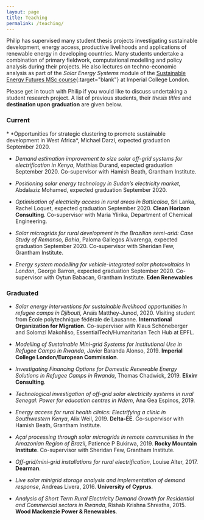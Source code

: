 ```yaml
---
layout: page
title: Teaching
permalink: /teaching/
---
```

Philip has supervised many student thesis projects investigating sustainable development, energy access, productive livelihoods and applications of renewable energy in developing countries. Many students undertake a combination of primary fieldwork, computational modelling and policy analysis during their projects. He also lectures on techno-economic analysis as part of the *Solar Energy Systems* module of the [Sustainable Energy Futures MSc course](https://www.imperial.ac.uk/study/pg/mechanical-engineering/sustainable-energy-futures/){:target="blank"} at Imperial College London.

Please get in touch with Philip if you would like to discuss undertaking a student research project. A list of previous students, their *thesis titles* and **destination upon graduation** are given below.

<h3> Current </h3>
* *Opportunities for strategic clustering to promote sustainable development in West Africa*, Michael Darzi, expected graduation September 2020.

* *Demand estimation improvement to size solar off-grid systems for electrification in Kenya*, Matthias Durand, expected graduation September 2020. Co-supervisor with Hamish Beath, Grantham Institute.

* *Positioning solar energy technology in Sudan’s electricity market*, Abdalaziz Mohamed, expected graduation September 2020.

* *Optimisation of electricity access in rural areas in Batticaloa*, Sri Lanka, Rachel Loquet, expected graduation September 2020. **Clean Horizon Consulting**. Co-supervisor with Maria Ylirika, Department of Chemical Engineering.

* *Solar microgrids for rural development in the Brazilian semi-arid: Case Study of Remanso, Bahia*, Paloma Gallegos Alvarenga, expected graduation September 2020. Co-supervisor with Sheridan Few, Grantham Institute.

* *Energy system modelling for vehicle-integrated solar photovoltaics in London*, George Barron, expected graduation September 2020. Co-supervisor with Oytun Babacan, Grantham Institute. **Eden Renewables**

<h3> Graduated </h3>

* *Solar energy interventions for sustainable livelihood opportunities in refugee camps in Djibouti*, Anaïs Matthey-Junod, 2020. Visiting student from École polytechnique fédérale de Lausanne. **International Organization for Migration**. Co-supervisor with Klaus Schöneberger and Solomzi Makohliso, EssentialTech/Humanitarian Tech Hub at EPFL.

* *Modelling of Sustainable Mini-grid Systems for Institutional Use in Refugee Camps in Rwanda*, Javier Baranda Alonso, 2019. **Imperial College London/European Commission**.

* *Investigating Financing Options for Domestic Renewable Energy Solutions in Refugee Camps in Rwanda*, Thomas Chadwick, 2019. **Elixirr Consulting**.

* *Technological investigation of off-grid solar electricity systems in rural Senegal: Power for education centres in Ndem*, Ana Gea Espinos, 2019.

* *Energy access for rural health clinics: Electrifying a clinic in Southwestern Kenya*, Alix Weil, 2019. **Delta-EE**. Co-supervisor with Hamish Beath, Grantham Institute.

* *Açaí processing through solar microgrids in remote communities in the Amazonian Region of Brazil*, Patience P Bukirwa, 2019. **Rocky Mountain Institute**. Co-supervisor with Sheridan Few, Grantham Institute.

* *Off-grid/mini-grid installations for rural electrification*, Louise Alter, 2017. **Dearman**.

* *Live solar minigrid storage analysis and implementation of demand response*, Andreas Livera, 2016. **University of Cyprus**.

* *Analysis of Short Term Rural Electricity Demand Growth for Residential and Commercial sectors in Rwanda*, Rishab Krishna Shrestha, 2015. **Wood Mackenzie Power & Renewables**.
